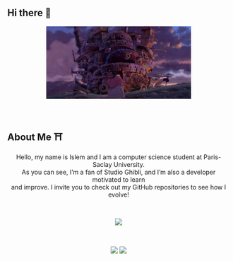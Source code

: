 ## Hi there 👋

<p align="center">
  <img src="assets/howl_moving_castle.jpg" alt="Howl's Castle" width="65%" />
</p>
<br />

## About Me ⛩️

<p align="center">
    Hello, my name is Islem and I am a computer science student at Paris-Saclay University. 
  <br />
    As you can see, I’m a fan of Studio Ghibli, and I’m also a developer motivated to learn
  <br />
  and improve. I invite you to check out my GitHub repositories to see how I evolve!
</p>
<br />
<p align="center">
  <img src="http://github-profile-summary-cards.vercel.app/api/cards/profile-details?username=ifoudil&theme=aura" />
</p>
<br />
<p align="center">
  <img src="http://github-profile-summary-cards.vercel.app/api/cards/repos-per-language?username=ifoudil&theme=aura" />
  <img src="http://github-profile-summary-cards.vercel.app/api/cards/productive-time?username=ifoudil&theme=aura&utcOffset=8" />
</p>
